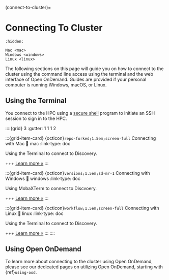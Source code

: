 (connect-to-cluster)=
# Connecting To Cluster
```{toctree}
:hidden:

Mac <mac>
Windows <windows>
Linux <linux>
```

The following sections on this page will guide you on how to connect to the cluster using the command line access using the terminal and the web interface of Open OnDemand. Guides are provided if your personal computer is running Windows, macOS, or Linux.


## Using the Terminal
You connect to the HPC using a [secure shell] program to initiate an SSH session to
sign in to the HPC.

::::{grid} 3
:gutter: 1 1 1 2

:::{grid-item-card} {octicon}`repo-forked;1.5em;screen-full` Connecting with Mac
:link: mac
:link-type: doc

Using the Terminal to connect to Discovery.

+++
[Learn more »](mac)
:::

:::{grid-item-card} {octicon}`versions;1.5em;sd-mr-1` Connecting with Windows
:link: windows
:link-type: doc

Using MobaXTerm to connect to Discvoery.

+++
[Learn more »](windows)
:::

:::{grid-item-card} {octicon}`workflow;1.5em;screen-full` Connecting with Linux
:link: linux
:link-type: doc

Using the Terminal to connect to Discovery.

+++
[Learn more »](linux)
:::
::::

## Using Open OnDemand
To learn more about connecting to the cluster using Open OnDemand, please see our dedicated pages on utilizing Open OnDemand, starting with {ref}`using-ood`.

[secure shell]: https://www.ssh.com/ssh/protocol/
